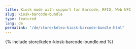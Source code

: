 ```yaml
---
title: Kiosk mode with support for Barcode, RFID, Web NFC
slug: kiosk-barcode-bundle
type: featured
lang: de
permalink: "/de/store/keleo-kiosk-barcode-bundle.html"
---
```


{% include store/keleo-kiosk-barcode-bundle.md %}
